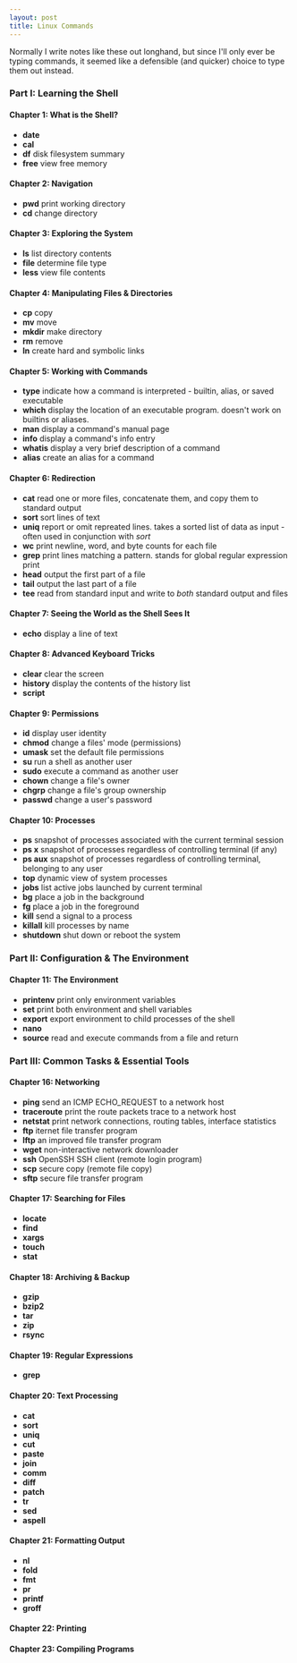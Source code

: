 ```yaml
---
layout: post
title: Linux Commands
---
```


Normally I write notes like these out longhand, but since I'll only ever be typing commands, it seemed like a defensible (and quicker) choice to type them out instead.  

### Part I: Learning the Shell

#### Chapter 1: What is the Shell?
* **date**
* **cal**
* **df** disk filesystem summary
* **free** view free memory

#### Chapter 2: Navigation
* **pwd** print working directory
* **cd** change directory

#### Chapter 3: Exploring the System
* **ls** list directory contents
* **file** determine file type
* **less** view file contents

#### Chapter 4: Manipulating Files & Directories
* **cp** copy
* **mv** move
* **mkdir** make directory
* **rm** remove
* **ln** create hard and symbolic links

#### Chapter 5: Working with Commands
* **type** indicate how a command is interpreted - builtin, alias, or saved executable
* **which** display the location of an executable program.  doesn't work on builtins or aliases.
* **man** display a command's manual page
* **info** display a command's info entry
* **whatis** display a very brief description of a command
* **alias** create an alias for a command

#### Chapter 6: Redirection
* **cat** read one or more files, concatenate them, and copy them to standard output
* **sort** sort lines of text
* **uniq** report or omit repreated lines. takes a sorted list of data as input - often used in conjunction with *sort*
* **wc** print newline, word, and byte counts for each file
* **grep** print lines matching a pattern. stands for global regular expression print
* **head** output the first part of a file
* **tail** output the last part of a file
* **tee** read from standard input and write to *both* standard output and files

#### Chapter 7: Seeing the World as the Shell Sees It
* **echo** display a line of text

#### Chapter 8: Advanced Keyboard Tricks
* **clear** clear the screen
* **history** display the contents of the history list
* **script**  

#### Chapter 9: Permissions
* **id** display user identity
* **chmod** change a files' mode (permissions)
* **umask** set the default file permissions
* **su** run a shell as another user
* **sudo** execute a command as another user
* **chown** change a file's owner
* **chgrp** change a file's group ownership
* **passwd** change a user's password

#### Chapter 10: Processes
* **ps** snapshot of processes associated with the current terminal session
* **ps x** snapshot of processes regardless of controlling terminal (if any)
* **ps aux** snapshot of processes regardless of controlling terminal, belonging to any user
* **top** dynamic view of system processes
* **jobs** list active jobs launched by current terminal
* **bg** place a job in the background
* **fg** place a job in the foreground
* **kill** send a signal to a process
* **killall** kill processes by name
* **shutdown** shut down or reboot the system

### Part II: Configuration & The Environment

#### Chapter 11: The Environment
* **printenv** print only environment variables
* **set** print both environment and shell variables
* **export** export environment to child processes of the shell
* **nano**
* **source**  read and execute commands from a file and return

### Part III: Common Tasks & Essential Tools
#### Chapter 16: Networking
* **ping** send an ICMP ECHO\_REQUEST to a network host
* **traceroute** print the route packets trace to a network host
* **netstat** print network connections, routing tables, interface statistics
* **ftp** iternet file transfer program
* **lftp** an improved file transfer program
* **wget** non-interactive network downloader
* **ssh** OpenSSH SSH client (remote login program)
* **scp** secure copy (remote file copy)
* **sftp** secure file transfer program
#### Chapter 17: Searching for Files
* **locate**
* **find**
* **xargs**
* **touch**
* **stat**
#### Chapter 18: Archiving & Backup
* **gzip**
* **bzip2**
* **tar**
* **zip**
* **rsync** 
#### Chapter 19: Regular Expressions
* **grep**
#### Chapter 20: Text Processing
* **cat** 
* **sort**
* **uniq**
* **cut**
* **paste**
* **join**
* **comm**
* **diff**
* **patch**
* **tr**
* **sed**
* **aspell**
#### Chapter 21: Formatting Output
* **nl**
* **fold**
* **fmt**
* **pr**
* **printf**
* **groff**
#### Chapter 22: Printing
#### Chapter 23: Compiling Programs
